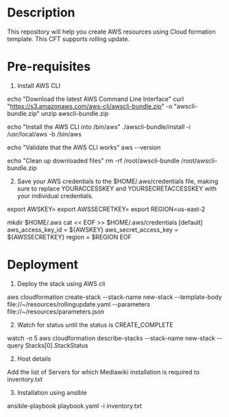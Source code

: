 # Description
This repository will help you create AWS resources using Cloud formation template. This CFT supports rolling update. 

# Pre-requisites
1. Install AWS CLI

echo "Download the latest AWS Command Line Interface"
curl "https://s3.amazonaws.com/aws-cli/awscli-bundle.zip" -o "awscli-bundle.zip"
unzip awscli-bundle.zip

echo "Install the AWS CLI into /bin/aws"
./awscli-bundle/install -i /usr/local/aws -b /bin/aws

echo "Validate that the AWS CLI works"
aws --version

echo "Clean up downloaded files"
rm -rf /root/awscli-bundle /root/awscli-bundle.zip

2. Save your AWS credentials to the $HOME/.aws/credentials file, making sure to replace YOURACCESSKEY and YOURSECRETACCESSKEY with your individual credentials.

export AWSKEY=<YOURACCESSKEY>
export AWSSECRETKEY=<YOURSECRETKEY>
export REGION=us-east-2

mkdir $HOME/.aws
cat << EOF >>  $HOME/.aws/credentials
[default]
aws_access_key_id = ${AWSKEY}
aws_secret_access_key = ${AWSSECRETKEY}
region = $REGION
EOF

# Deployment 
  

  1. Deploy the stack using AWS cli

  aws cloudformation create-stack --stack-name new-stack --template-body file://~/resources/rollingupdate.yaml --parameters file://~/resources/parameters.json
  
  2. Watch for status until the status is CREATE_COMPLETE
  
  watch -n 5 aws cloudformation describe-stacks --stack-name new-stack --query Stacks[0].StackStatus

  2. Host details 
  
  Add the list of Servers for which Mediawiki installation is required to inventory.txt

  3. Installation using ansible

  ansible-playbook playbook.yaml -i inventory.txt
    
